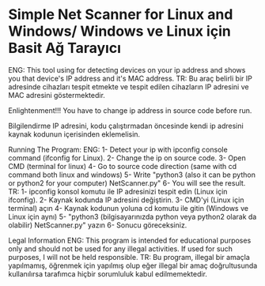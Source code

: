 # Simple Net Scanner for Linux and Windows/ Windows ve Linux için Basit Ağ Tarayıcı 
ENG: This tool using for detecting devices on your ip address and shows you that device's IP address and it's MAC address.
TR: Bu araç belirli bir IP adresinde cihazları tespit etmekte ve tespit edilen cihazların IP adresini ve MAC adresini göstermektedir.

Enlightenment!!!
You have to change ip address in source code before run.

Bilgilendirme
IP adresini, kodu çalıştırmadan öncesinde kendi ip adresini kaynak kodunun içerisinden eklemelisin.

Running The Program:
ENG: 
  1- Detect your ip with ipconfig console command (ifconfig for Linux). 
  2- Change the ip on source code.
  3- Open CMD (terminal for linux)
  4- Go to source code direction (same with cd command both linux and windows)
  5- Write "python3 (also it can be python or python2 for your computer) NetScanner.py"
  6- You will see the result.
TR:
  1- ipconfig konsol komutu ile IP adresinizi tespit edin (Linux için ifconfig).
  2- Kaynak kodunda IP adresini değiştirin.
  3- CMD'yi (Linux için terminal) açın
  4- Kaynak kodunun yoluna cd komutu ile gitin (Windows ve Linux için aynı)
  5- "python3 (bilgisayarınızda python veya python2 olarak da olabilir) NetScanner.py" yazın
  6- Sonucu göreceksiniz. 
  
Legal Information
ENG: This program is intended for educational purposes only and should not be used for any illegal activities. If used for such purposes, I will not be held responsible.
TR: Bu program, illegal bir amaçla yapılmamış, öğrenmek için yapılmış olup eğer illegal bir amaç doğrultusunda kullanılırsa tarafımca hiçbir sorumluluk kabul edilmemektedir.
